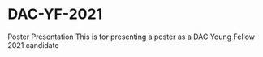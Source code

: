 # DAC-YF-2021
Poster Presentation
This is for presenting a poster as a DAC Young Fellow 2021 candidate
